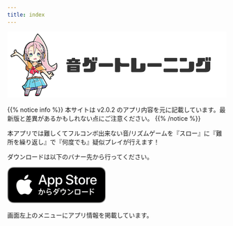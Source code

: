 ```yaml
---
title: index
---
```


![top banner](top_banner.jp.png)

{{% notice info %}}
本サイトは v2.0.2 のアプリ内容を元に記載しています。最新版と差異があるかもしれない点にご注意ください。
{{% /notice %}}

本アプリでは難しくてフルコンボ出来ない音/リズムゲームを『スロー』に『難所を繰り返し』で『何度でも』疑似プレイが行えます！

ダウンロードは以下のバナー先から行ってください。

[![App store link](img_appstore_banner.jp.png#imgleft)](https://itunes.apple.com/jp/app/id1088874473?mt=8)
<div class="clear clear_box"></div>

画面左上のメニューにアプリ情報を掲載しています。